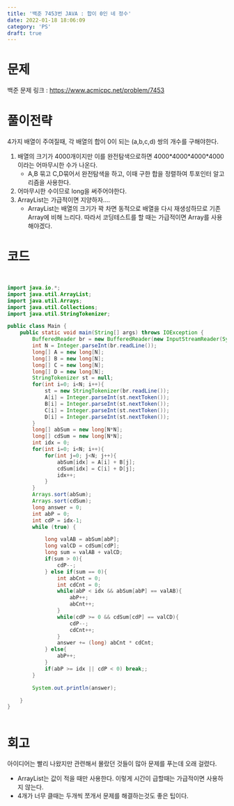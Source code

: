 ```yaml
---
title: '백준 7453번 JAVA : 합이 0인 네 정수'
date: 2022-01-18 18:06:09
category: 'PS'
draft: true
---
```


# 문제

백준 문제 링크 : https://www.acmicpc.net/problem/7453

# 풀이전략

4가지 배열이 주여질때, 각 배열의 합이 0이 되는 (a,b,c,d) 쌍의 개수를 구해야한다.

1. 배열의 크기가 4000개이지만 이를 완전탐색으로하면 4000\*4000\*4000\*4000 이라는 어마무시한 수가 나온다.
   - A,B 묶고 C,D묶어서 완전탐색을 하고, 이때 구한 합을 정렬하여 투포인터 알고리즘을 사용한다.
2. 어마무시한 수이므로 long을 써주어야한다.
3. ArrayList는 가급적이면 지양하자....
   - ArrayList는 배열의 크기가 꽉 차면 동적으로 배열을 다시 재생성하므로 기존 Array에 비해 느리다. 따라서 코딩테스트를 할 때는 가급적이면 Array를 사용해야겠다.

# 코드

```java


import java.io.*;
import java.util.ArrayList;
import java.util.Arrays;
import java.util.Collections;
import java.util.StringTokenizer;

public class Main {
    public static void main(String[] args) throws IOException {
        BufferedReader br = new BufferedReader(new InputStreamReader(System.in));
        int N = Integer.parseInt(br.readLine());
        long[] A = new long[N];
        long[] B = new long[N];
        long[] C = new long[N];
        long[] D = new long[N];
        StringTokenizer st = null;
        for(int i=0; i<N; i++){
            st = new StringTokenizer(br.readLine());
            A[i] = Integer.parseInt(st.nextToken());
            B[i] = Integer.parseInt(st.nextToken());
            C[i] = Integer.parseInt(st.nextToken());
            D[i] = Integer.parseInt(st.nextToken());
        }
        long[] abSum = new long[N*N];
        long[] cdSum = new long[N*N];
        int idx = 0;
        for(int i=0; i<N; i++){
            for(int j=0; j<N; j++){
                abSum[idx] = A[i] + B[j];
                cdSum[idx] = C[i] + D[j];
                idx++;
            }
        }
        Arrays.sort(abSum);
        Arrays.sort(cdSum);
        long answer = 0;
        int abP = 0;
        int cdP = idx-1;
        while (true) {

            long valAB = abSum[abP];
            long valCD = cdSum[cdP];
            long sum = valAB + valCD;
            if(sum > 0){
                cdP--;
            } else if(sum == 0){
                int abCnt = 0;
                int cdCnt = 0;
                while(abP < idx && abSum[abP] == valAB){
                    abP++;
                    abCnt++;
                }
                while(cdP >= 0 && cdSum[cdP] == valCD){
                    cdP--;
                    cdCnt++;
                }
                answer += (long) abCnt * cdCnt;
            } else{
                abP++;
            }
            if(abP >= idx || cdP < 0) break;;
        }

        System.out.println(answer);

    }
}



```

# 회고

아이디어는 빨리 나왔지만 관련해서 몰랐던 것들이 많아 문제를 푸는데 오래 걸렸다.

- ArrayList는 값이 적을 때만 사용한다. 이렇게 시간이 급할때는 가급적이면 사용하지 않는다.
- 4개가 너무 클때는 두개씩 쪼개서 문제를 해결하는것도 좋은 팁이다.
